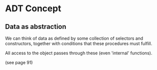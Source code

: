 ADT Concept
===========

Data as abstraction
-------------------

We can think of data as defined by some collection of selectors and
constructors, together with conditions that these procedures must fulfill.

All access to the object passes through these (even 'internal' functions).

(see page 91)
